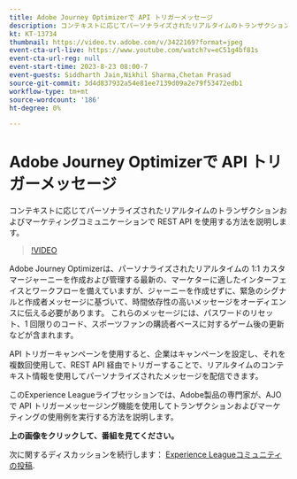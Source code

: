 ```yaml
---
title: Adobe Journey Optimizerで API トリガーメッセージ
description: コンテキストに応じてパーソナライズされたリアルタイムのトランザクションおよびマーケティングコミュニケーションで REST API を使用する方法を説明します。
kt: KT-13734
thumbnail: https://video.tv.adobe.com/v/3422169?format=jpeg
event-cta-url-live: https://www.youtube.com/watch?v=eC51g4bf81s
event-cta-url-reg: null
event-start-time: 2023-8-23 08:00-7
event-guests: Siddharth Jain,Nikhil Sharma,Chetan Prasad
source-git-commit: 3d4d837932a54e81ee7139d09a2e79f53472edb1
workflow-type: tm+mt
source-wordcount: '186'
ht-degree: 0%

---
```


# Adobe Journey Optimizerで API トリガーメッセージ

コンテキストに応じてパーソナライズされたリアルタイムのトランザクションおよびマーケティングコミュニケーションで REST API を使用する方法を説明します。

>[!VIDEO](https://video.tv.adobe.com/v/3422169/?learn=on)

Adobe Journey Optimizerは、パーソナライズされたリアルタイムの 1:1 カスタマージャーニーを作成および管理する最新の、マーケターに適したインターフェイスとワークフローを備えていますが、ジャーニーを作成せずに、緊急のシグナルと作成者メッセージに基づいて、時間依存性の高いメッセージをオーディエンスに伝える必要があります。 これらのメッセージには、パスワードのリセット、1 回限りのコード、スポーツファンの購読者ベースに対するゲーム後の更新などが含まれます。

API トリガーキャンペーンを使用すると、企業はキャンペーンを設定し、それを複数回使用して、REST API 経由でトリガーすることで、リアルタイムのコンテキスト情報を使用してパーソナライズされたメッセージを配信できます。

このExperience Leagueライブセッションでは、Adobe製品の専門家が、AJO で API トリガーメッセージング機能を使用してトランザクションおよびマーケティングの使用例を実行する方法を説明します。

**上の画像をクリックして、番組を見てください。**

次に関するディスカッションを続行します： [Experience Leagueコミュニティの投稿](https://experienceleaguecommunities.adobe.com/t5/journey-optimizer-discussions/experience-league-live-post-session-discussion-api-triggered/m-p/614273#M132).
